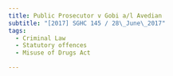 ```yaml
---
title: Public Prosecutor v Gobi a/l Avedian
subtitle: "[2017] SGHC 145 / 28\_June\_2017"
tags:
  - Criminal Law
  - Statutory offences
  - Misuse of Drugs Act

---
```


